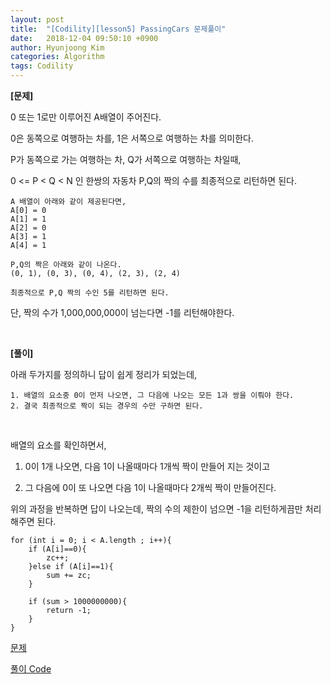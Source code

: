 ```yaml
---
layout: post
title:  "[Codility][lesson5] PassingCars 문제풀이"
date:   2018-12-04 09:50:10 +0900
author: Hyunjoong Kim
categories: Algorithm
tags: Codility
---
```






**[문제]**

0 또는 1로만 이루어진 A배열이 주어진다.<br/>

0은 동쪽으로 여행하는 차를, 1은 서쪽으로 여행하는 차를 의미한다.<br/>

P가 동쪽으로 가는 여행하는 차, Q가 서쪽으로 여행하는 차일때,<br>

0 <= P < Q < N 인 한쌍의 자동차 P,Q의 짝의 수를 최종적으로 리턴하면 된다.<br>

```
A 배열이 아래와 같이 제공된다면,
A[0] = 0
A[1] = 1
A[2] = 0
A[3] = 1
A[4] = 1

P,Q의 짝은 아래와 같이 나온다.
(0, 1), (0, 3), (0, 4), (2, 3), (2, 4)

최종적으로 P,Q 짝의 수인 5를 리턴하면 된다.
```

단, 짝의 수가 1,000,000,000이 넘는다면 -1를 리턴해야한다.<br/>

<br/>

**[풀이]**

아래 두가지를 정의하니 답이 쉽게 정리가 되었는데,<br/>

```
1. 배열의 요소중 0이 먼저 나오면, 그 다음에 나오는 모든 1과 쌍을 이뤄야 한다.
2. 결국 최종적으로 짝이 되는 경우의 수만 구하면 된다.
```

<br/>

배열의 요소를 확인하면서, <br/>

1) 0이 1개 나오면, 다음 1이 나올때마다 1개씩 짝이 만들어 지는 것이고 <br/>

2) 그 다음에 0이 또 나오면 다음 1이 나올때마다 2개씩 짝이 만들어진다.<br/>

위의 과정을 반복하면 답이 나오는데, 짝의 수의 제한이 넘으면 -1을 리턴하게끔만 처리해주면 된다.<br/>

```
for (int i = 0; i < A.length ; i++){
    if (A[i]==0){
        zc++;
    }else if (A[i]==1){
        sum += zc;
    }

    if (sum > 1000000000){
        return -1;
    }
}
```



[문제](https://app.codility.com/programmers/lessons/5-prefix_sums/passing_cars/)

[풀이 Code](https://github.com/bestjoong/codility/blob/master/src/main/java/codility/lesson/lesson5/PassingCars.java)


